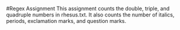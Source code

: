 #Regex Assignment
  This assignment counts the double, triple, and quadruple numbers in rhesus.txt. 
  It also counts the number of italics, periods, exclamation marks, and question marks.
